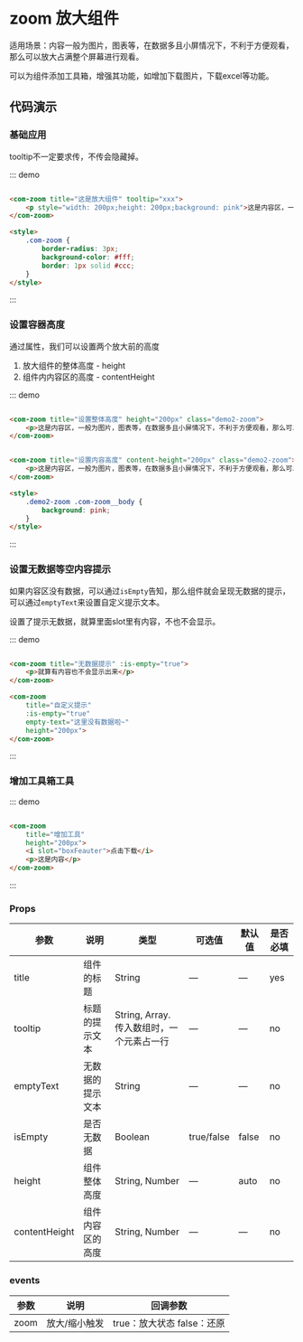 
# zoom 放大组件

适用场景：内容一般为图片，图表等，在数据多且小屏情况下，不利于方便观看，那么可以放大占满整个屏幕进行观看。

可以为组件添加工具箱，增强其功能，如增加下载图片，下载excel等功能。

## 代码演示

### 基础应用

<style>
    .com-zoom + .com-zoom {
        margin-top: 16px;
    }
</style>

tooltip不一定要求传，不传会隐藏掉。

::: demo
```html

<com-zoom title="这是放大组件" tooltip="xxx">
    <p style="width: 200px;height: 200px;background: pink">这是内容区，一般为图片，图表等，在数据多且小屏情况下，不利于方便观看，那么可以放大占满整个屏幕进行观看。</p>
</com-zoom>

<style>
    .com-zoom {
        border-radius: 3px;
        background-color: #fff;
        border: 1px solid #ccc;
    }
</style>

```
:::

### 设置容器高度
通过属性，我们可以设置两个放大前的高度

1. 放大组件的整体高度 - height
2. 组件内内容区的高度 - contentHeight

::: demo
```html

<com-zoom title="设置整体高度" height="200px" class="demo2-zoom">
    <p>这是内容区，一般为图片，图表等，在数据多且小屏情况下，不利于方便观看，那么可以放大占满整个屏幕进行观看。</p>
</com-zoom>


<com-zoom title="设置内容高度" content-height="200px" class="demo2-zoom">
    <p>这是内容区，一般为图片，图表等，在数据多且小屏情况下，不利于方便观看，那么可以放大占满整个屏幕进行观看。</p>
</com-zoom>

<style>
    .demo2-zoom .com-zoom__body {
        background: pink;
    }
</style>

```
:::

### 设置无数据等空内容提示
如果内容区没有数据，可以通过`isEmpty`告知，那么组件就会呈现无数据的提示，可以通过`emptyText`来设置自定义提示文本。

设置了提示无数据，就算里面slot里有内容，不也不会显示。

::: demo
```html

<com-zoom title="无数据提示" :is-empty="true">
    <p>就算有内容也不会显示出来</p>
</com-zoom>

<com-zoom 
    title="自定义提示" 
    :is-empty="true" 
    empty-text="这里没有数据啦~"
    height="200px">
</com-zoom>

```
:::

### 增加工具箱工具

::: demo
```html

<com-zoom 
    title="增加工具"
    height="200px">
    <i slot="boxFeauter">点击下载</i>
    <p>这是内容</p>
</com-zoom>

```
:::


### Props

| 参数 | 说明 | 类型 | 可选值 | 默认值 | 是否必填 |
| ---- | -------------- | ------ |------- | -------- | --- |
| title | 组件的标题 | String | — | — | yes |
| tooltip | 标题的提示文本 | String, Array. 传入数组时，一个元素占一行 | — | — | no |
| emptyText | 无数据的提示文本 | String | — | — | no |
| isEmpty | 是否无数据 | Boolean | true/false | false | no |
| height | 组件整体高度 | String, Number | — | auto | no |
| contentHeight | 组件内容区的高度 | String, Number | — | — | no |

### events
| 参数 | 说明 | 回调参数 |
| ---- | -------------- | ------ |
| zoom | 放大/缩小触发 | true：放大状态  false：还原 |